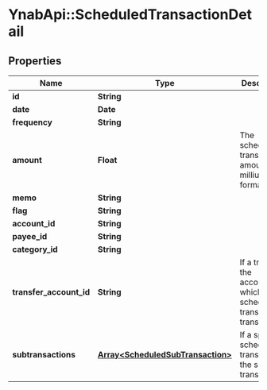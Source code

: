 # YnabApi::ScheduledTransactionDetail

## Properties
Name | Type | Description | Notes
------------ | ------------- | ------------- | -------------
**id** | **String** |  | 
**date** | **Date** |  | 
**frequency** | **String** |  | 
**amount** | **Float** | The scheduled transaction amount in milliunits format | 
**memo** | **String** |  | 
**flag** | **String** |  | 
**account_id** | **String** |  | 
**payee_id** | **String** |  | 
**category_id** | **String** |  | 
**transfer_account_id** | **String** | If a transfer, the account_id which the scheduled transaction transfers to | 
**subtransactions** | [**Array&lt;ScheduledSubTransaction&gt;**](ScheduledSubTransaction.md) | If a split scheduled transaction, the sub-transactions. | 


